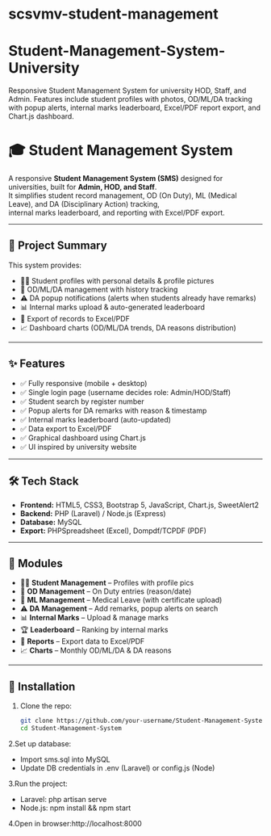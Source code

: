 # scsvmv-student-management
# Student-Management-System-University
Responsive Student Management System for university HOD, Staff, and Admin. Features include student profiles with photos, OD/ML/DA tracking with popup alerts, internal marks leaderboard, Excel/PDF report export, and Chart.js dashboard.

# 🎓 Student Management System  

A responsive **Student Management System (SMS)** designed for universities, built for **Admin, HOD, and Staff**.  
It simplifies student record management, OD (On Duty), ML (Medical Leave), and DA (Disciplinary Action) tracking,  
internal marks leaderboard, and reporting with Excel/PDF export.  

---

## 📖 Project Summary  

This system provides:  
- 👨‍🎓 Student profiles with personal details & profile pictures  
- 📝 OD/ML/DA management with history tracking  
- ⚠️ DA popup notifications (alerts when students already have remarks)  
- 📊 Internal marks upload & auto-generated leaderboard  
- 📑 Export of records to Excel/PDF  
- 📈 Dashboard charts (OD/ML/DA trends, DA reasons distribution)  

---

## ✨ Features  

- ✅ Fully responsive (mobile + desktop)  
- ✅ Single login page (username decides role: Admin/HOD/Staff)  
- ✅ Student search by register number  
- ✅ Popup alerts for DA remarks with reason & timestamp  
- ✅ Internal marks leaderboard (auto-updated)  
- ✅ Data export to Excel/PDF  
- ✅ Graphical dashboard using Chart.js  
- ✅ UI inspired by university website  

---

## 🛠️ Tech Stack  

- **Frontend:** HTML5, CSS3, Bootstrap 5, JavaScript, Chart.js, SweetAlert2  
- **Backend:** PHP (Laravel) / Node.js (Express)  
- **Database:** MySQL  
- **Export:** PHPSpreadsheet (Excel), Dompdf/TCPDF (PDF)  

---

## 📂 Modules  

- 👨‍🎓 **Student Management** – Profiles with profile pics  
- 📝 **OD Management** – On Duty entries (reason/date)  
- 🏥 **ML Management** – Medical Leave (with certificate upload)  
- ⚠️ **DA Management** – Add remarks, popup alerts on search  
- 📊 **Internal Marks** – Upload & manage marks  
- 🏆 **Leaderboard** – Ranking by internal marks  
- 📑 **Reports** – Export data to Excel/PDF  
- 📈 **Charts** – Monthly OD/ML/DA & DA reasons  

---

## 🚀 Installation  

1. Clone the repo:  
   ```bash
   git clone https://github.com/your-username/Student-Management-System.git
   cd Student-Management-System

2.Set up database: 
 * Import sms.sql into MySQL
 * Update DB credentials in .env (Laravel) or config.js (Node)

3.Run the project:
 * Laravel: php artisan serve
 * Node.js: npm install && npm start

4.Open in browser:http://localhost:8000

